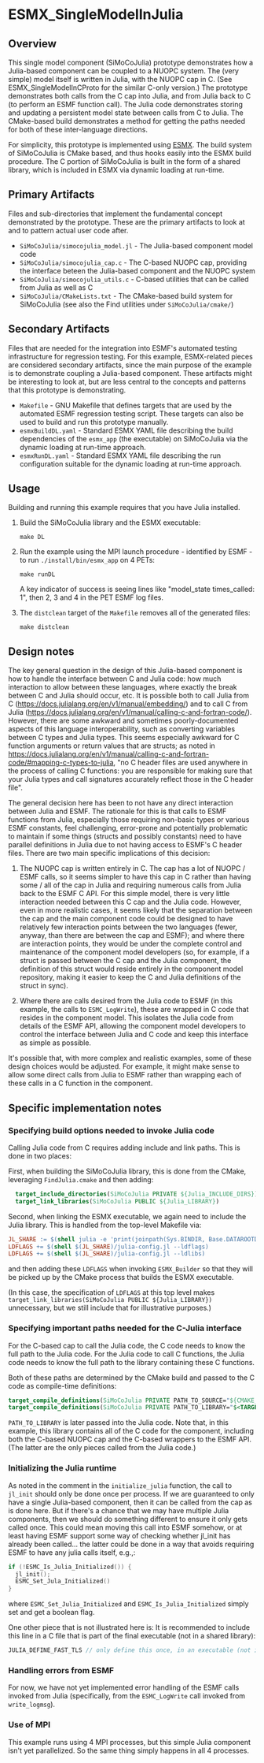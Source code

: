 # ESMX_SingleModelInJulia

## Overview

This single model component (SiMoCoJulia) prototype demonstrates how a Julia-based component can be coupled to a NUOPC system. The (very simple) model itself is written in Julia, with the NUOPC cap in C. (See ESMX_SingleModelInCProto for the similar C-only version.) The prototype demonstrates both calls from the C cap into Julia, and from Julia back to C (to perform an ESMF function call). The Julia code demonstrates storing and updating a persistent model state between calls from C to Julia. The CMake-based build demonstrates a method for getting the paths needed for both of these inter-language directions.

For simplicity, this prototype is implemented using [ESMX](https://github.com/esmf-org/esmf/tree/develop/src/addon/ESMX). The build system of SiMoCoJulia is CMake based, and thus hooks easily into the ESMX build procedure. The C portion of SiMoCoJulia is built in the form of a shared library, which is included in ESMX via dynamic loading at run-time.

## Primary Artifacts

Files and sub-directories that implement the fundamental concept demonstrated by the prototype. These are the primary artifacts to look at and to pattern actual user code after.

- `SiMoCoJulia/simocojulia_model.jl` - The Julia-based component model code
- `SiMoCoJulia/simocojulia_cap.c`    - The C-based NUOPC cap, providing the interface beteen the Julia-based component and the NUOPC system
- `SiMoCoJulia/simocojulia_utils.c`  - C-based utilities that can be called from Julia as well as C
- `SiMoCoJulia/CMakeLists.txt`       - The CMake-based build system for SiMoCoJulia (see also the Find utilities under `SiMoCoJulia/cmake/`)

## Secondary Artifacts

Files that are needed for the integration into ESMF's automated testing infrastructure for regression testing. For this example, ESMX-related pieces are considered secondary artifacts, since the main purpose of the example is to demonstrate coupling a Julia-based component. These artifacts might be interesting to look at, but are less central to the concepts and patterns that this prototype is demonstrating.

- `Makefile`         - GNU Makefile that defines targets that are used by the automated ESMF regression testing script. These targets can also be used to build and run this prototype manually.
- `esmxBuildDL.yaml` - Standard ESMX YAML file describing the build dependencies of the `esmx_app` (the executable) on SiMoCoJulia via the dynamic loading at run-time approach.
- `esmxRunDL.yaml`   - Standard ESMX YAML file describing the run configuration suitable for the dynamic loading at run-time approach.

## Usage

Building and running this example requires that you have Julia installed.

1. Build the SiMoCoJulia library and the ESMX executable:
   ```
   make DL
   ```

2. Run the example using the MPI launch procedure - identified by ESMF - to run `./install/bin/esmx_app` on 4 PETs:
   ```
   make runDL
   ```

   A key indicator of success is seeing lines like "model_state times_called: 1", then 2, 3 and 4 in the PET ESMF log files.

3. The `distclean` target of the `Makefile` removes all of the generated files:
   ```
   make distclean
   ```

## Design notes

The key general question in the design of this Julia-based component is how to handle the interface between C and Julia code: how much interaction to allow between these languages, where exactly the break between C and Julia should occur, etc. It is possible both to call Julia from C (https://docs.julialang.org/en/v1/manual/embedding/) and to call C from Julia (https://docs.julialang.org/en/v1/manual/calling-c-and-fortran-code/). However, there are some awkward and sometimes poorly-documented aspects of this language interoperability, such as converting variables between C types and Julia types. This seems especially awkward for C function arguments or return values that are structs; as noted in https://docs.julialang.org/en/v1/manual/calling-c-and-fortran-code/#mapping-c-types-to-julia, "no C header files are used anywhere in the process of calling C functions: you are responsible for making sure that your Julia types and call signatures accurately reflect those in the C header file".

The general decision here has been to not have any direct interaction between Julia and ESMF. The rationale for this is that calls to ESMF functions from Julia, especially those requiring non-basic types or various ESMF constants, feel challenging, error-prone and potentially problematic to maintain if some things (structs and possibly constants) need to have parallel definitions in Julia due to not having access to ESMF's C header files. There are two main specific implications of this decision:

1. The NUOPC cap is written entirely in C. The cap has a lot of NUOPC / ESMF calls, so it seems simpler to have this cap in C rather than having some / all of the cap in Julia and requiring numerous calls from Julia back to the ESMF C API. For this simple model, there is very little interaction needed between this C cap and the Julia code. However, even in more realistic cases, it seems likely that the separation between the cap and the main component code could be designed to have relatively few interaction points between the two languages (fewer, anyway, than there are between the cap and ESMF); and where there are interaction points, they would be under the complete control and maintenance of the component model developers (so, for example, if a struct is passed between the C cap and the Julia component, the definition of this struct would reside entirely in the component model repository, making it easier to keep the C and Julia definitions of the struct in sync).

2. Where there are calls desired from the Julia code to ESMF (in this example, the calls to `ESMC_LogWrite`), these are wrapped in C code that resides in the component model. This isolates the Julia code from details of the ESMF API, allowing the component model developers to control the interface between Julia and C code and keep this interface as simple as possible.

It's possible that, with more complex and realistic examples, some of these design choices would be adjusted. For example, it might make sense to allow some direct calls from Julia to ESMF rather than wrapping each of these calls in a C function in the component.

## Specific implementation notes

### Specifying build options needed to invoke Julia code

Calling Julia code from C requires adding include and link paths. This is done in two places:

First, when building the SiMoCoJulia library, this is done from the CMake, leveraging `FindJulia.cmake` and then adding:

```cmake
  target_include_directories(SiMoCoJulia PRIVATE ${Julia_INCLUDE_DIRS})
  target_link_libraries(SiMoCoJulia PUBLIC ${Julia_LIBRARY})
```

Second, when linking the ESMX executable, we again need to include the Julia library. This is handled from the top-level Makefile via:
```makefile
JL_SHARE := $(shell julia -e 'print(joinpath(Sys.BINDIR, Base.DATAROOTDIR, "julia"))')
LDFLAGS += $(shell $(JL_SHARE)/julia-config.jl --ldflags)
LDFLAGS += $(shell $(JL_SHARE)/julia-config.jl --ldlibs)
```

and then adding these `LDFLAGS` when invoking `ESMX_Builder` so that they will be picked up by the CMake process that builds the ESMX executable.

(In this case, the specification of `LDFLAGS` at this top level makes `target_link_libraries(SiMoCoJulia PUBLIC ${Julia_LIBRARY})` unnecessary, but we still include that for illustrative purposes.)

### Specifying important paths needed for the C-Julia interface

For the C-based cap to call the Julia code, the C code needs to know the full path to the Julia code. For the Julia code to call C functions, the Julia code needs to know the full path to the library containing these C functions.

Both of these paths are determined by the CMake build and passed to the C code as compile-time definitions:

```cmake
target_compile_definitions(SiMoCoJulia PRIVATE PATH_TO_SOURCE="${CMAKE_CURRENT_SOURCE_DIR}")
target_compile_definitions(SiMoCoJulia PRIVATE PATH_TO_LIBRARY="$<TARGET_FILE:SiMoCoJulia>")
```

`PATH_TO_LIBRARY` is later passed into the Julia code. Note that, in this example, this library contains all of the C code for the component, including both the C-based NUOPC cap and the C-based wrappers to the ESMF API. (The latter are the only pieces called from the Julia code.)

### Initializing the Julia runtime

As noted in the comment in the `initialize_julia` function, the call to `jl_init` should only be done once per process. If we are guaranteed to only have a single Julia-based component, then it can be called from the cap as is done here. But if there's a chance that we may have multiple Julia components, then we should do something different to ensure it only gets called once. This could mean moving this call into ESMF somehow, or at least having ESMF support some way of checking whether jl_init has already been called... the latter could be done in a way that avoids requiring ESMF to have any julia calls itself, e.g.,:

```c
if (!ESMC_Is_Julia_Initialized()) {
  jl_init();
  ESMC_Set_Jula_Initialized()
}
```

where `ESMC_Set_Julia_Initialized` and `ESMC_Is_Julia_Initialized` simply set and get a boolean flag.

One other piece that is not illustrated here is: It is recommended to include this line in a C file that is part of the final executable (not in a shared library):

```c
JULIA_DEFINE_FAST_TLS // only define this once, in an executable (not in a shared library) if you want fast code.
```

### Handling errors from ESMF

For now, we have not yet implemented error handling of the ESMF calls invoked from Julia (specifically, from the `ESMC_LogWrite` call invoked from `write_logmsg`).

### Use of MPI

This example runs using 4 MPI processes, but this simple Julia component isn't yet parallelized. So the same thing simply happens in all 4 processes.